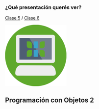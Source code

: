 ### ¿Qué presentación querés ver?

[Clase 5](clase5) / [Clase 6](clase6)


![Logo](img/logo.png)

## Programación con Objetos 2
